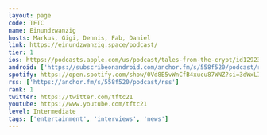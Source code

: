 ```yaml
---
layout: page
code: TFTC
name: Einundzwanzig
hosts: Markus, Gigi, Dennis, Fab, Daniel
link: https://einundzwanzig.space/podcast/
tier: 1
ios: https://podcasts.apple.com/us/podcast/tales-from-the-crypt/id1292381204
android: ['https://subscribeonandroid.com/anchor.fm/s/558f520/podcast/rss']
spotify: https://open.spotify.com/show/0Vd8E5vWnCfB4xucu87WNZ?si=3dWxLIIMQHCpt6loReUGAg
rss: ['https://anchor.fm/s/558f520/podcast/rss']
rank: 1
twitter: https://twitter.com/tftc21
youtube: https://www.youtube.com/tftc21
level: Intermediate
tags: ['entertainment', 'interviews', 'news']
---
```

